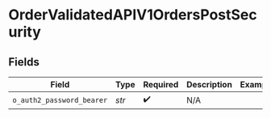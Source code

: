 # OrderValidatedAPIV1OrdersPostSecurity


## Fields

| Field                     | Type                      | Required                  | Description               | Example                   |
| ------------------------- | ------------------------- | ------------------------- | ------------------------- | ------------------------- |
| `o_auth2_password_bearer` | *str*                     | :heavy_check_mark:        | N/A                       |                           |